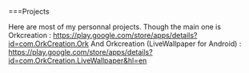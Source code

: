 ===Projects

Here are most of my personnal projects.
Though the main one is Orkcreation : https://play.google.com/store/apps/details?id=com.OrkCreation.Ork
And Orkcreation (LiveWallpaper for Android) : https://play.google.com/store/apps/details?id=com.OrkCreation.LiveWallpaper&hl=en
